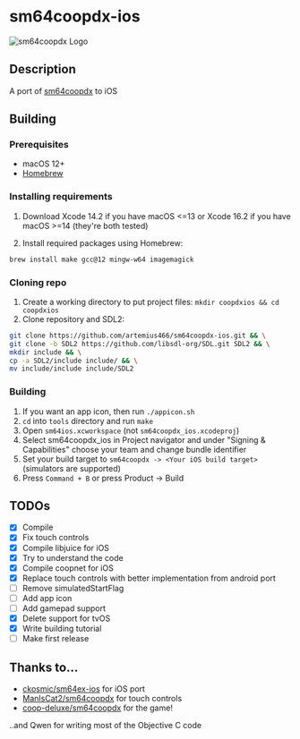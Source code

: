 # sm64coopdx-ios
![sm64coopdx Logo](textures/segment2/custom_coopdx_logo.rgba32.png)

## Description

A port of [sm64coopdx](https://github.com/coop-deluxe/sm64coopdx) to iOS

## Building
### Prerequisites
 - macOS 12+
 - [Homebrew](https://brew.sh/)
### Installing requirements
1. Download Xcode 14.2 if you have macOS <=13 or Xcode 16.2 if you have macOS >=14 (they're both tested)

2. Install required packages using Homebrew:
```bash
brew install make gcc@12 mingw-w64 imagemagick
```

### Cloning repo
1. Create a working directory to put project files: `mkdir coopdxios && cd coopdxios`
2. Clone repository and SDL2:
```bash
git clone https://github.com/artemius466/sm64coopdx-ios.git && \
git clone -b SDL2 https://github.com/libsdl-org/SDL.git SDL2 && \
mkdir include && \
cp -a SDL2/include include/ && \
mv include/include include/SDL2
```

### Building
1. If you want an app icon, then run `./appicon.sh`
2. `cd` into `tools` directory and run `make`
3. Open `sm64ios.xcworkspace` (not `sm64coopdx_ios.xcodeproj`)
4. Select sm64coopdx_ios in Project navigator and under "Signing & Capabilities" choose your team and change bundle identifier
5. Set your build target to `sm64coopdx -> <Your iOS build target>` (simulators are supported)
6. Press `Command + B` or press Product -> Build


## TODOs
 - [X] Compile
 - [X] Fix touch controls
 - [x] Compile libjuice for iOS
 - [x] Try to understand the code
 - [x] Compile coopnet for iOS
 - [x] Replace touch controls with better implementation from android port
 - [ ] Remove simulatedStartFlag
 - [ ] Add app icon
 - [ ] Add gamepad support
 - [x] Delete support for tvOS
 - [x] Write building tutorial
 - [ ] Make first release

## Thanks to...
 - [ckosmic/sm64ex-ios](https://github.com/ckosmic/sm64ex-ios) for iOS port
 - [ManIsCat2/sm64coopdx](https://github.com/ManIsCat2/sm64coopdx) for touch controls
 - [coop-deluxe/sm64coopdx](https://github.com/coop-deluxe/sm64coopdx) for the game!

..and Qwen for writing most of the Objective C code
